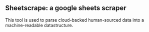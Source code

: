 ## Sheetscrape: a google sheets scraper
This tool is used to parse cloud-backed human-sourced data into a 
machine-readable datastructure.
